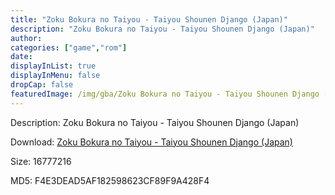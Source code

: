 ```yaml
---
title: "Zoku Bokura no Taiyou - Taiyou Shounen Django (Japan)"
description: "Zoku Bokura no Taiyou - Taiyou Shounen Django (Japan)"
author: 
categories: ["game","rom"]
date: 
displayInList: true
displayInMenu: false
dropCap: false
featuredImage: /img/gba/Zoku Bokura no Taiyou - Taiyou Shounen Django [Japan].jpg
---
```


Description: Zoku Bokura no Taiyou - Taiyou Shounen Django (Japan)

Download: <a style="text-decoration:underline;" href="https://mega.nz/#!yfQwmSrC!81lkr6CWVzge4Zubd-C3F7fBjwBEpqiOAQLouuDaDZ4" target = "_blank" rel = "nofollow" > Zoku Bokura no Taiyou - Taiyou Shounen Django (Japan)</a>

Size: 16777216

MD5: F4E3DEAD5AF182598623CF89F9A428F4

